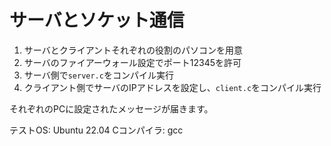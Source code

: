 # サーバとソケット通信

1. サーバとクライアントそれぞれの役割のパソコンを用意
2. サーバのファイアーウォール設定でポート12345を許可
3. サーバ側で`server.c`をコンパイル実行
4. クライアント側でサーバのIPアドレスを設定し、`client.c`をコンパイル実行

それぞれのPCに設定されたメッセージが届きます。

テストOS: Ubuntu 22.04
Cコンパイラ: gcc

